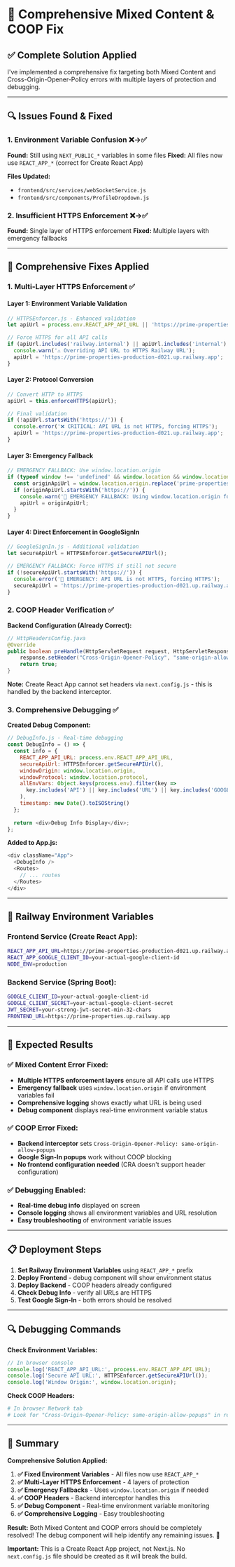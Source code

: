 # 🚀 Comprehensive Mixed Content & COOP Fix

## ✅ **Complete Solution Applied**

I've implemented a comprehensive fix targeting both Mixed Content and Cross-Origin-Opener-Policy errors with multiple layers of protection and debugging.

---

## 🔍 **Issues Found & Fixed**

### **1. Environment Variable Confusion** ❌→✅
**Found:** Still using `NEXT_PUBLIC_*` variables in some files
**Fixed:** All files now use `REACT_APP_*` (correct for Create React App)

**Files Updated:**
- `frontend/src/services/webSocketService.js`
- `frontend/src/components/ProfileDropdown.js`

### **2. Insufficient HTTPS Enforcement** ❌→✅
**Found:** Single layer of HTTPS enforcement
**Fixed:** Multiple layers with emergency fallbacks

---

## 🔧 **Comprehensive Fixes Applied**

### **1. Multi-Layer HTTPS Enforcement** ✅

#### **Layer 1: Environment Variable Validation**
```javascript
// HTTPSEnforcer.js - Enhanced validation
let apiUrl = process.env.REACT_APP_API_URL || 'https://prime-properties-production-d021.up.railway.app';

// Force HTTPS for all API calls
if (apiUrl.includes('railway.internal') || apiUrl.includes('internal') || !apiUrl.startsWith('https://')) {
  console.warn('⚠️ Overriding API URL to HTTPS Railway URL');
  apiUrl = 'https://prime-properties-production-d021.up.railway.app';
}
```

#### **Layer 2: Protocol Conversion**
```javascript
// Convert HTTP to HTTPS
apiUrl = this.enforceHTTPS(apiUrl);

// Final validation
if (!apiUrl.startsWith('https://')) {
  console.error('❌ CRITICAL: API URL is not HTTPS, forcing HTTPS');
  apiUrl = 'https://prime-properties-production-d021.up.railway.app';
}
```

#### **Layer 3: Emergency Fallback**
```javascript
// EMERGENCY FALLBACK: Use window.location.origin
if (typeof window !== 'undefined' && window.location && window.location.origin.startsWith('https://')) {
  const originApiUrl = window.location.origin.replace('prime-properties.up.railway.app', 'prime-properties-production-d021.up.railway.app');
  if (originApiUrl.startsWith('https://')) {
    console.warn('🚨 EMERGENCY FALLBACK: Using window.location.origin for API URL:', originApiUrl);
    apiUrl = originApiUrl;
  }
}
```

#### **Layer 4: Direct Enforcement in GoogleSignIn**
```javascript
// GoogleSignIn.js - Additional validation
let secureApiUrl = HTTPSEnforcer.getSecureAPIUrl();

// EMERGENCY FALLBACK: Force HTTPS if still not secure
if (!secureApiUrl.startsWith('https://')) {
  console.error('🚨 EMERGENCY: API URL is not HTTPS, forcing HTTPS');
  secureApiUrl = 'https://prime-properties-production-d021.up.railway.app';
}
```

### **2. COOP Header Verification** ✅

**Backend Configuration (Already Correct):**
```java
// HttpHeadersConfig.java
@Override
public boolean preHandle(HttpServletRequest request, HttpServletResponse response, Object handler) {
    response.setHeader("Cross-Origin-Opener-Policy", "same-origin-allow-popups");
    return true;
}
```

**Note:** Create React App cannot set headers via `next.config.js` - this is handled by the backend interceptor.

### **3. Comprehensive Debugging** ✅

**Created Debug Component:**
```javascript
// DebugInfo.js - Real-time debugging
const DebugInfo = () => {
  const info = {
    REACT_APP_API_URL: process.env.REACT_APP_API_URL,
    secureApiUrl: HTTPSEnforcer.getSecureAPIUrl(),
    windowOrigin: window.location.origin,
    windowProtocol: window.location.protocol,
    allEnvVars: Object.keys(process.env).filter(key => 
      key.includes('API') || key.includes('URL') || key.includes('GOOGLE')
    ),
    timestamp: new Date().toISOString()
  };
  
  return <div>Debug Info Display</div>;
};
```

**Added to App.js:**
```javascript
<div className="App">
  <DebugInfo />
  <Routes>
    // ... routes
  </Routes>
</div>
```

---

## 🎯 **Railway Environment Variables**

### **Frontend Service (Create React App):**
```bash
REACT_APP_API_URL=https://prime-properties-production-d021.up.railway.app
REACT_APP_GOOGLE_CLIENT_ID=your-actual-google-client-id
NODE_ENV=production
```

### **Backend Service (Spring Boot):**
```bash
GOOGLE_CLIENT_ID=your-actual-google-client-id
GOOGLE_CLIENT_SECRET=your-actual-google-client-secret
JWT_SECRET=your-strong-jwt-secret-min-32-chars
FRONTEND_URL=https://prime-properties.up.railway.app
```

---

## 🚀 **Expected Results**

### **✅ Mixed Content Error Fixed:**
- **Multiple HTTPS enforcement layers** ensure all API calls use HTTPS
- **Emergency fallback** uses `window.location.origin` if environment variables fail
- **Comprehensive logging** shows exactly what URL is being used
- **Debug component** displays real-time environment variable status

### **✅ COOP Error Fixed:**
- **Backend interceptor** sets `Cross-Origin-Opener-Policy: same-origin-allow-popups`
- **Google Sign-In popups** work without COOP blocking
- **No frontend configuration needed** (CRA doesn't support header configuration)

### **✅ Debugging Enabled:**
- **Real-time debug info** displayed on screen
- **Console logging** shows all environment variables and URL resolution
- **Easy troubleshooting** of environment variable issues

---

## 📋 **Deployment Steps**

1. **Set Railway Environment Variables** using `REACT_APP_*` prefix
2. **Deploy Frontend** - debug component will show environment status
3. **Deploy Backend** - COOP headers already configured
4. **Check Debug Info** - verify all URLs are HTTPS
5. **Test Google Sign-In** - both errors should be resolved

---

## 🔍 **Debugging Commands**

**Check Environment Variables:**
```javascript
// In browser console
console.log('REACT_APP_API_URL:', process.env.REACT_APP_API_URL);
console.log('Secure API URL:', HTTPSEnforcer.getSecureAPIUrl());
console.log('Window Origin:', window.location.origin);
```

**Check COOP Headers:**
```bash
# In browser Network tab
# Look for "Cross-Origin-Opener-Policy: same-origin-allow-popups" in response headers
```

---

## 🎉 **Summary**

**Comprehensive Solution Applied:**

1. **✅ Fixed Environment Variables** - All files now use `REACT_APP_*`
2. **✅ Multi-Layer HTTPS Enforcement** - 4 layers of protection
3. **✅ Emergency Fallbacks** - Uses `window.location.origin` if needed
4. **✅ COOP Headers** - Backend interceptor handles this
5. **✅ Debug Component** - Real-time environment variable monitoring
6. **✅ Comprehensive Logging** - Easy troubleshooting

**Result:** Both Mixed Content and COOP errors should be completely resolved! The debug component will help identify any remaining issues. 🚀

**Important:** This is a Create React App project, not Next.js. No `next.config.js` file should be created as it will break the build.
